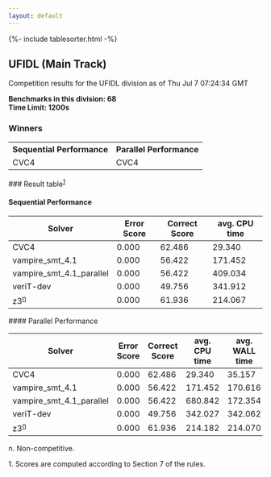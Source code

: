 ```yaml
---
layout: default
---
```

{%- include tablesorter.html -%}

##  UFIDL (Main Track)

Competition results for the UFIDL division as of Thu Jul 7 07:24:34 GMT

**Benchmarks in this division: 68**
<br/>
**Time Limit: 1200s**


### Winners
<table>
<tr>
<th class="center">Sequential Performance</th>
<th class="center">Parallel Performance</th>
</tr>
<tr class="center">
<td>CVC4</td>
<td>CVC4</td>
</tr>
</table>
### Result table<sup><a href="#fn1">1</a></sup>
 




#### Sequential Performance
<table id="sequential" class="result sorted">
<thead>
<tr>
<th class="center">Solver</th>
<th class="center">Error Score</th>
<th class="center">Correct Score</th>
<th class="center">avg. CPU time </th>
</tr>
</thead>
<tr>
<td>CVC4</td>
<td class="right">0.000</td>
<td class="right">62.486</td>
<td class="right">29.340</td>
</tr>
<tr>
<td>vampire_smt_4.1</td>
<td class="right">0.000</td>
<td class="right">56.422</td>
<td class="right">171.452</td>
</tr>
<tr>
<td>vampire_smt_4.1_parallel</td>
<td class="right">0.000</td>
<td class="right">56.422</td>
<td class="right">409.034</td>
</tr>
<tr>
<td>veriT-dev</td>
<td class="right">0.000</td>
<td class="right">49.756</td>
<td class="right">341.912</td>
</tr>
<tr>
<td>z3<SUP><a href="#fn">n</a></SUP>
</td>
<td class="right">0.000</td>
<td class="right">61.936</td>
<td class="right">214.067</td>
</tr>

</table>
#### Parallel Performance
<table id="parallel" class="result sorted">
<thead>
<tr>
<th class="center">Solver</th><th class="center">Error Score</th>
<th class="center">Correct Score</th>
<th class="center">avg. CPU time </th>
<th class="center">avg. WALL time </th>

<th class="center">Unsolved</th>
</tr>
</thead>
<tr>
<td>CVC4</td>
<td class="right">0.000</td>
<td class="right">62.486</td>
<td class="right">29.340</td>
<td class="right">35.157</td>
<td class="right">4</td>
</tr>
<tr>
<td>vampire_smt_4.1</td>
<td class="right">0.000</td>
<td class="right">56.422</td>
<td class="right">171.452</td>
<td class="right">170.616</td>
<td class="right">6</td>
</tr>
<tr>
<td>vampire_smt_4.1_parallel</td>
<td class="right">0.000</td>
<td class="right">56.422</td>
<td class="right">680.842</td>
<td class="right">172.354</td>
<td class="right">6</td>
</tr>
<tr>
<td>veriT-dev</td>
<td class="right">0.000</td>
<td class="right">49.756</td>
<td class="right">342.027</td>
<td class="right">342.062</td>
<td class="right">10</td>
</tr>
<tr>
<td>z3<SUP><a href="#fn">n</a></SUP>
</td>
<td class="right">0.000</td>
<td class="right">61.936</td>
<td class="right">214.182</td>
<td class="right">214.070</td>
<td class="right">2</td>
</tr>
</table>
<span id="fn"> n. Non-competitive.</span>

<span id="fn1"> 1. Scores are computed according to Section 7 of the rules.</span>


